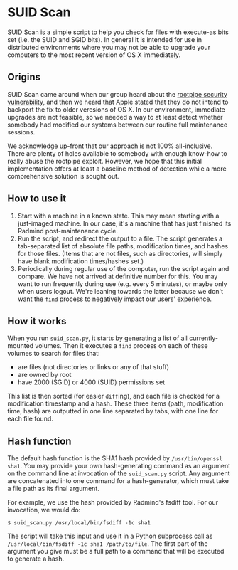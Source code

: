 SUID Scan
=========

SUID Scan is a simple script to help you check for files with execute-as bits set (i.e. the SUID and SGID bits). In general it is intended for use in distributed environments where you may not be able to upgrade your computers to the most recent version of OS X immediately.

## Origins

SUID Scan came around when our group heard about the [rootpipe security vulnerability](https://truesecdev.wordpress.com/2015/04/09/hidden-backdoor-api-to-root-privileges-in-apple-os-x/), and then we heard that Apple stated that they do not intend to backport the fix to older veresions of OS X. In our environment, immediate upgrades are not feasible, so we needed a way to at least detect whether somebody had modified our systems between our routine full maintenance sessions.

We acknowledge up-front that our approach is not 100% all-inclusive. There are plenty of holes available to somebody with enough know-how to really abuse the rootpipe exploit. However, we hope that this initial implementation offers at least a baseline method of detection while a more comprehensive solution is sought out.

## How to use it

1. Start with a machine in a known state. This may mean starting with a just-imaged machine. In our case, it's a machine that has just finished its Radmind post-maintenance cycle.
2. Run the script, and redirect the output to a file. The script generates a tab-separated list of absolute file paths, modification times, and hashes for those files. (Items that are not files, such as directories, will simply have blank modification times/hashes set.)
3. Periodically during regular use of the computer, run the script again and compare. We have not arrived at definitive number for this. You may want to run frequently during use (e.g. every 5 minutes), or maybe only when users logout. We're leaning towards the latter because we don't want the `find` process to negatively impact our users' experience.

## How it works

When you run `suid_scan.py`, it starts by generating a list of all currently-mounted volumes. Then it executes a `find` process on each of these volumes to search for files that:

 * are files (not directories or links or any of that stuff)
 * are owned by root
 * have 2000 (SGID) or 4000 (SUID) permissions set

This list is then sorted (for easier `diff`ing), and each file is checked for a modification timestamp and a hash. These three items (path, modification time, hash) are outputted in one line separated by tabs, with one line for each file found.

## Hash function

The default hash function is the SHA1 hash provided by `/usr/bin/openssl sha1`. You may provide your own hash-generating command as an argument on the command line at invocation of the `suid_scan.py` script. Any argument are concatenated into one command for a hash-generator, which must take a file path as its final argument.

For example, we use the hash provided by Radmind's fsdiff tool. For our invocation, we would do:

```
$ suid_scan.py /usr/local/bin/fsdiff -1c sha1
```

The script will take this input and use it in a Python subprocess call as `/usr/local/bin/fsdiff -1c sha1 /path/to/file`. The first part of the argument you give must be a full path to a command that will be executed to generate a hash.

